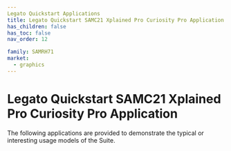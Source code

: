 ```yaml
---
Legato Quickstart Applications
title: Legato Quickstart SAMC21 Xplained Pro Curiosity Pro Application
has_children: false
has_toc: false
nav_order: 12

family: SAMRH71
market:
  - graphics
---
```


# Legato Quickstart SAMC21 Xplained Pro Curiosity Pro Application

The following applications are provided to demonstrate the typical or interesting usage models of the Suite.
